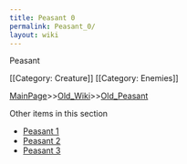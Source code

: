 ```yaml
---
title: Peasant 0
permalink: Peasant_0/
layout: wiki
---
```

Peasant

[[Category: Creature]]
[[Category: Enemies]]

[MainPage](/keeperrl_wiki/ "wikilink")>>[Old_Wiki](/keeperrl_wiki/Old_Wiki "wikilink")>>[Old_Peasant](/keeperrl_wiki/Old_Peasant "wikilink")

Other items in this section
-    [Peasant 1](/keeperrl_wiki/Peasant_1 "wikilink")
-    [Peasant 2](/keeperrl_wiki/Peasant_2 "wikilink")
-    [Peasant 3](/keeperrl_wiki/Peasant_3 "wikilink")
